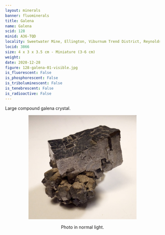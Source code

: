 ```yaml
---
layout: minerals
banner: fluominerals
title: Galena
name: Galena
scid: 128
minid: A36-TQD
locality: Sweetwater Mine, Ellington, Viburnum Trend District, Reynolds Co., Missouri, USA
locid: 3866
size: 4 x 3 x 3.5 cm - Miniature (3-6 cm)
weight: 
date: 2020-12-28
figure: 128-galena-01-visible.jpg
is_fluorescent: False
is_phosphorescent: False
is_triboluminescent: False
is_tenebrescent: False
is_radioactive: False
---
```

Large compound galena crystal.

<figure style='text-align:center;margin:0 auto;width:100%'><img width='70%' src='/img/minerals/128-galena-01-visible.jpg'><figcaption style='padding:1em 0 2em'>Photo in normal light.</figcaption></figure>
